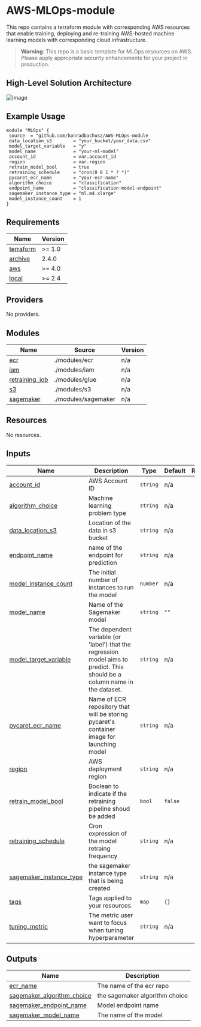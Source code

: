 # AWS-MLOps-module
This repo contains a terraform module with corresponding AWS resources that enable training, deploying and re-training AWS-hosted machine learning models with corresponding cloud infrastructure.

>  **Warning**: This repo is a basic template for MLOps resources on AWS. Please apply appropriate security enhancements for your project in production.

## High-Level Solution Architecture
![image](https://github.com/konradbachusz/AWS-MLOps-module/assets/104912687/12c4f1a0-573b-44a0-98f2-1256be64d19a)


## Example Usage

 ```
module "MLOps" {
  source  = "github.com/konradbachusz/AWS-MLOps-module
  data_location_s3        = "your_bucket/your_data.csv"
  model_target_variable   = "y"
  model_name              = "your-ml-model"
  account_id              = var.account_id
  region                  = var.region
  retrain_model_bool      = true
  retraining_schedule     = "cron(0 8 1 * ? *)"
  pycaret_ecr_name        = "your-ecr-name"
  algorithm_choice        = "classification"
  endpoint_name           = "classification-model-endpoint"
  sagemaker_instance_type = "ml.m4.xlarge"
  model_instance_count    = 1
} 
```

<!-- BEGIN_TF_DOCS -->
## Requirements

| Name | Version |
|------|---------|
| <a name="requirement_terraform"></a> [terraform](#requirement\_terraform) | >= 1.0 |
| <a name="requirement_archive"></a> [archive](#requirement\_archive) | 2.4.0 |
| <a name="requirement_aws"></a> [aws](#requirement\_aws) | >= 4.0 |
| <a name="requirement_local"></a> [local](#requirement\_local) | >= 2.4 |

## Providers

No providers.

## Modules

| Name | Source | Version |
|------|--------|---------|
| <a name="module_ecr"></a> [ecr](#module\_ecr) | ./modules/ecr | n/a |
| <a name="module_iam"></a> [iam](#module\_iam) | ./modules/iam | n/a |
| <a name="module_retraining_job"></a> [retraining\_job](#module\_retraining\_job) | ./modules/glue | n/a |
| <a name="module_s3"></a> [s3](#module\_s3) | ./modules/s3 | n/a |
| <a name="module_sagemaker"></a> [sagemaker](#module\_sagemaker) | ./modules/sagemaker | n/a |

## Resources

No resources.

## Inputs

| Name | Description | Type | Default | Required |
|------|-------------|------|---------|:--------:|
| <a name="input_account_id"></a> [account\_id](#input\_account\_id) | AWS Account ID | `string` | n/a | yes |
| <a name="input_algorithm_choice"></a> [algorithm\_choice](#input\_algorithm\_choice) | Machine learning problem type | `string` | n/a | yes |
| <a name="input_data_location_s3"></a> [data\_location\_s3](#input\_data\_location\_s3) | Location of the data in s3 bucket | `string` | n/a | yes |
| <a name="input_endpoint_name"></a> [endpoint\_name](#input\_endpoint\_name) | name of the endpoint for prediction | `string` | n/a | yes |
| <a name="input_model_instance_count"></a> [model\_instance\_count](#input\_model\_instance\_count) | The initial number of instances to run the model | `number` | n/a | yes |
| <a name="input_model_name"></a> [model\_name](#input\_model\_name) | Name of the Sagemaker model | `string` | `""` | no |
| <a name="input_model_target_variable"></a> [model\_target\_variable](#input\_model\_target\_variable) | The dependent variable (or 'label') that the regression model aims to predict. This should be a column name in the dataset. | `string` | n/a | yes |
| <a name="input_pycaret_ecr_name"></a> [pycaret\_ecr\_name](#input\_pycaret\_ecr\_name) | Name of ECR repository that will be storing pycaret's container image for launching model | `string` | n/a | yes |
| <a name="input_region"></a> [region](#input\_region) | AWS deployment region | `string` | n/a | yes |
| <a name="input_retrain_model_bool"></a> [retrain\_model\_bool](#input\_retrain\_model\_bool) | Boolean to indicate if the retraining pipeline shoud be added | `bool` | `false` | no |
| <a name="input_retraining_schedule"></a> [retraining\_schedule](#input\_retraining\_schedule) | Cron expression of the model retraing frequency | `string` | n/a | yes |
| <a name="input_sagemaker_instance_type"></a> [sagemaker\_instance\_type](#input\_sagemaker\_instance\_type) | the sagemaker instance type that is being created | `string` | n/a | yes |
| <a name="input_tags"></a> [tags](#input\_tags) | Tags applied to your resources | `map` | `{}` | no |
| <a name="input_tuning_metric"></a> [tuning\_metric](#input\_tuning\_metric) | The metric user want to focus when tuning hyperparameter | `string` | n/a | yes |

## Outputs

| Name | Description |
|------|-------------|
| <a name="output_ecr_name"></a> [ecr\_name](#output\_ecr\_name) | The name of the ecr repo |
| <a name="output_sagemaker_algorithm_choice"></a> [sagemaker\_algorithm\_choice](#output\_sagemaker\_algorithm\_choice) | the sagemaker algorithm choice |
| <a name="output_sagemaker_endpoint_name"></a> [sagemaker\_endpoint\_name](#output\_sagemaker\_endpoint\_name) | Model endpoint name |
| <a name="output_sagemaker_model_name"></a> [sagemaker\_model\_name](#output\_sagemaker\_model\_name) | The name of the model |
<!-- END_TF_DOCS -->
